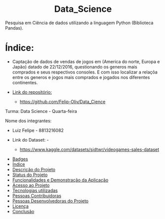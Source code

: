 
<h1 align="center">Data_Science</h1>

Pesquisa em Ciência de dados utilizando a linguagem Python (Biblioteca Pandas).

# Índice:
  - Captação de dados de vendas de jogos em (America do norte, Europa e Japão) datado de 22/12/2016, questionando os generos mais comprados e seus respectivos consoles. E com isso localizar a relaçõa entre os generos e jogos mais comprados e jogados nos diferentes continentes.


* [Link do repositório: ](#https://github.com/Felip-Oliv/Data_Cience)

  - https://github.com/Felip-Oliv/Data_Cience

Turma: Data Science - Quarta-feira

Nome dos integrantes:
  - Luiz Felipe - 8813216082
 
- Link do Dataset: -
  - https://www.kaggle.com/datasets/sidtwr/videogames-sales-dataset





* [Badges](#badges)
* [Índice](#índice)
* [Descrição do Projeto](#descrição-do-projeto)
* [Status do Projeto](#status-do-Projeto)
* [Funcionalidades e Demonstração da Aplicação](#funcionalidades-e-demonstração-da-aplicação)
* [Acesso ao Projeto](#acesso-ao-projeto)
* [Tecnologias utilizadas](#tecnologias-utilizadas)
* [Pessoas Contribuidoras](#pessoas-contribuidoras)
* [Pessoas Desenvolvedoras do Projeto](#pessoas-desenvolvedoras)
* [Licença](#licença)
* [Conclusão](#conclusão)
